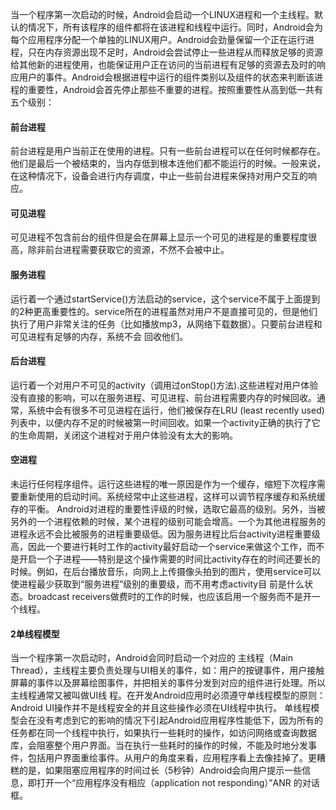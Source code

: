 当一个程序第一次启动的时候，Android会启动一个LINUX进程和一个主线程。默认的情况下，所有该程序的组件都将在该进程和线程中运行。同时，Android会为每个应用程序分配一个单独的LINUX用户。Android会劲量保留一个正在运行进程，只在内存资源出现不足时，Android会尝试停止一些进程从而释放足够的资源给其他新的进程使用，也能保证用户正在访问的当前进程有足够的资源去及时的响应用户的事件。Android会根据进程中运行的组件类别以及组件的状态来判断该进程的重要性，Android会首先停止那些不重要的进程。按照重要性从高到低一共有五个级别： 
#### 前台进程 
前台进程是用户当前正在使用的进程。只有一些前台进程可以在任何时候都存在。他们是最后一个被结束的，当内存低到根本连他们都不能运行的时候。一般来说，在这种情况下，设备会进行内存调度，中止一些前台进程来保持对用户交互的响应。 
#### 可见进程 
可见进程不包含前台的组件但是会在屏幕上显示一个可见的进程是的重要程度很高，除非前台进程需要获取它的资源，不然不会被中止。 
#### 服务进程 
运行着一个通过startService()方法启动的service，这个service不属于上面提到的2种更高重要性的。service所在的进程虽然对用户不是直接可见的，但是他们执行了用户非常关注的任务（比如播放mp3，从网络下载数据）。只要前台进程和可见进程有足够的内存，系统不会 回收他们。 
#### 后台进程 
运行着一个对用户不可见的activity（调用过onStop()方法).这些进程对用户体验没有直接的影响，可以在服务进程、可见进程、前台进程需要内存的时候回收。通常，系统中会有很多不可见进程在运行，他们被保存在LRU (least recently used)列表中，以便内存不足的时候被第一时间回收。如果一个activity正确的执行了它的生命周期，关闭这个进程对于用户体验没有太大的影响。 
#### 空进程 
未运行任何程序组件。运行这些进程的唯一原因是作为一个缓存，缩短下次程序需要重新使用的启动时间。系统经常中止这些进程，这样可以调节程序缓存和系统缓 存的平衡。 
Android对进程的重要性评级的时候，选取它最高的级别。另外，当被另外的一个进程依赖的时候，某个进程的级别可能会增高。一个为其他进程服务的进程永远不会比被服务的进程重要级低。因为服务进程比后台activity进程重要级高，因此一个要进行耗时工作的activity最好启动一个service来做这个工作，而不是开启一个子进程――特别是这个操作需要的时间比activity存在的时间还要长的时候。例如，在后台播放音乐，向网上上传摄像头拍到的图片，使用service可以使进程最少获取到“服务进程”级别的重要级，而不用考虑activity目 前是什么状态。broadcast receivers做费时的工作的时候，也应该启用一个服务而不是开一个线程。 
#### 2单线程模型    
当一个程序第一次启动时，Android会同时启动一个对应的 主线程（Main Thread），主线程主要负责处理与UI相关的事件，如：用户的按键事件，用户接触屏幕的事件以及屏幕绘图事件，并把相关的事件分发到对应的组件进行处理。所以主线程通常又被叫做UI线 程。在开发Android应用时必须遵守单线程模型的原则：Android UI操作并不是线程安全的并且这些操作必须在UI线程中执行。
单线程模型会在没有考虑到它的影响的情况下引起Android应用程序性能低下，因为所有的任务都在同一个线程中执行，如果执行一些耗时的操作，如访问网络或查询数据库，会阻塞整个用户界面。当在执行一些耗时的操作的时候，不能及时地分发事件，包括用户界面重绘事件。从用户的角度来看，应用程序看上去像挂掉了。更糟糕的是，如果阻塞应用程序的时间过长（5秒钟）Android会向用户提示一些信息，即打开一个“应用程序没有相应（application not responding）”ANR 的对话框。